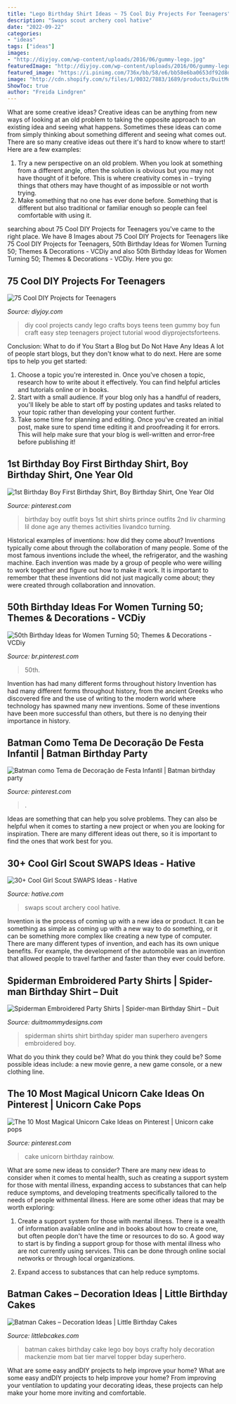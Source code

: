 ```yaml
---
title: "Lego Birthday Shirt Ideas ~ 75 Cool Diy Projects For Teenagers"
description: "Swaps scout archery cool hative"
date: "2022-09-22"
categories:
- "ideas"
tags: ["ideas"]
images:
- "http://diyjoy.com/wp-content/uploads/2016/06/gummy-lego.jpg"
featuredImage: "http://diyjoy.com/wp-content/uploads/2016/06/gummy-lego.jpg"
featured_image: "https://i.pinimg.com/736x/bb/58/e6/bb58e6ba0653df92d8d7dd159d6f0be4.jpg"
image: "http://cdn.shopify.com/s/files/1/0032/7883/1689/products/DuitMommyDesigns-596535344-1559498561_1200x1200.jpg?v=1577568789"
ShowToc: true
author: "Freida Lindgren"
---
```



What are some creative ideas?
Creative ideas can be anything from new ways of looking at an old problem to taking the opposite approach to an existing idea and seeing what happens. Sometimes these ideas can come from simply thinking about something different and seeing what comes out. There are so many creative ideas out there it's hard to know where to start! Here are a few examples: 
1. Try a new perspective on an old problem. When you look at something from a different angle, often the solution is obvious but you may not have thought of it before. This is where creativity comes in – trying things that others may have thought of as impossible or not worth trying. 
2. Make something that no one has ever done before. Something that is different but also traditional or familiar enough so people can feel comfortable with using it.

	

		
searching about 75 Cool DIY Projects for Teenagers you've came to the right place. We have 8 Images about 75 Cool DIY Projects for Teenagers like 75 Cool DIY Projects for Teenagers, 50th Birthday Ideas for Women Turning 50; Themes &amp; Decorations - VCDiy and also 50th Birthday Ideas for Women Turning 50; Themes &amp; Decorations - VCDiy. Here you go:
		
    
## 75 Cool DIY Projects For Teenagers

<img loading=lazy src="http://diyjoy.com/wp-content/uploads/2016/06/gummy-lego.jpg" onerror="this.onerror=null;this.src='https://tse4.mm.bing.net/th?id=OIP.-rLZM8P9eAMBMEj0GhtY1AHaOI&amp;pid=15.1';" alt="75 Cool DIY Projects for Teenagers">

_Source: diyjoy.com_

>diy cool projects candy lego crafts boys teens teen gummy boy fun craft easy step teenagers project tutorial wood diyprojectsforteens. 

	

Conclusion: What to do if You Start a Blog but Do Not Have Any Ideas
A lot of people start blogs, but they don't know what to do next. Here are some tips to help you get started: 
1) Choose a topic you're interested in. Once you've chosen a topic, research how to write about it effectively. You can find helpful articles and tutorials online or in books.
2) Start with a small audience. If your blog only has a handful of readers, you'll likely be able to start off by posting updates and tasks related to your topic rather than developing your content further. 
3) Take some time for planning and editing. Once you've created an initial post, make sure to spend time editing it and proofreading it for errors. This will help make sure that your blog is well-written and error-free before publishing it!

    
## 1st Birthday Boy First Birthday Shirt, Boy Birthday Shirt, One Year Old

<img loading=lazy src="https://i.pinimg.com/736x/cc/7b/86/cc7b86e3827318d100d2deeab89097a2--turning-one-boy-birthday.jpg" onerror="this.onerror=null;this.src='https://tse1.mm.bing.net/th?id=OIP.j9K9dlYeIudQZ6JXmHPxzAHaLa&amp;pid=15.1';" alt="1st Birthday Boy First Birthday Shirt, Boy Birthday Shirt, One Year Old">

_Source: pinterest.com_

>birthday boy outfit boys 1st shirt shirts prince outfits 2nd liv charming lil done age any themes activities livandco turning. 

	

Historical examples of inventions: how did they come about?
Inventions typically come about through the collaboration of many people. Some of the most famous inventions include the wheel, the refrigerator, and the washing machine. Each invention was made by a group of people who were willing to work together and figure out how to make it work. It is important to remember that these inventions did not just magically come about; they were created through collaboration and innovation.

    
## 50th Birthday Ideas For Women Turning 50; Themes &amp; Decorations - VCDiy

<img loading=lazy src="https://i.pinimg.com/736x/ae/11/07/ae110795bff8c6b1a6b3f56e7b55bc03.jpg" onerror="this.onerror=null;this.src='https://tse2.mm.bing.net/th?id=OIP.8lM22q1Pp3o6FtxyFONL7AHaLH&amp;pid=15.1';" alt="50th Birthday Ideas for Women Turning 50; Themes &amp; Decorations - VCDiy">

_Source: br.pinterest.com_

>50th. 

	

Invention has had many different forms throughout history
Invention has had many different forms throughout history, from the ancient Greeks who discovered fire and the use of writing to the modern world where technology has spawned many new inventions. Some of these inventions have been more successful than others, but there is no denying their importance in history.

    
## Batman Como Tema De Decoração De Festa Infantil | Batman Birthday Party

<img loading=lazy src="https://i.pinimg.com/736x/7b/bb/89/7bbb89567518132def119e658e7e857b.jpg" onerror="this.onerror=null;this.src='https://tse2.mm.bing.net/th?id=OIP.2zsiRCyKYK6Rz8RiSvt0cwHaIl&amp;pid=15.1';" alt="Batman como Tema de Decoração de Festa Infantil | Batman birthday party">

_Source: pinterest.com_

>. 

	

Ideas are something that can help you solve problems. They can also be helpful when it comes to starting a new project or when you are looking for inspiration. There are many different ideas out there, so it is important to find the ones that work best for you.

    
## 30+ Cool Girl Scout SWAPS Ideas - Hative

<img loading=lazy src="https://hative.com/wp-content/uploads/2014/03/girl-scout-swaps-ideas/7-archery-set-girl-scout-swaps.jpg" onerror="this.onerror=null;this.src='https://tse2.mm.bing.net/th?id=OIP.2liiZ2F1dJ8qdnWJQH0XkwHaJ4&amp;pid=15.1';" alt="30+ Cool Girl Scout SWAPS Ideas - Hative">

_Source: hative.com_

>swaps scout archery cool hative. 

	

Invention is the process of coming up with a new idea or product. It can be something as simple as coming up with a new way to do something, or it can be something more complex like creating a new type of computer. There are many different types of invention, and each has its own unique benefits. For example, the development of the automobile was an invention that allowed people to travel farther and faster than they ever could before.

    
## Spiderman Embroidered Party Shirts | Spider-man Birthday Shirt – Duit

<img loading=lazy src="http://cdn.shopify.com/s/files/1/0032/7883/1689/products/DuitMommyDesigns-596535344-1559498561_1200x1200.jpg?v=1577568789" onerror="this.onerror=null;this.src='https://tse3.mm.bing.net/th?id=OIP.0gKQ-rbAoBXcpqRnnGjg0QHaJ4&amp;pid=15.1';" alt="Spiderman Embroidered Party Shirts | Spider-man Birthday Shirt – Duit">

_Source: duitmommydesigns.com_

>spiderman shirts shirt birthday spider man superhero avengers embroidered boy. 

	

What do you think they could be?
What do you think they could be? Some possible ideas include: a new movie genre, a new game console, or a new clothing line.

    
## The 10 Most Magical Unicorn Cake Ideas On Pinterest | Unicorn Cake Pops

<img loading=lazy src="https://i.pinimg.com/736x/bb/58/e6/bb58e6ba0653df92d8d7dd159d6f0be4.jpg" onerror="this.onerror=null;this.src='https://tse2.mm.bing.net/th?id=OIP.lXHNxhxvWzyS9HQKUTuBkwHaK8&amp;pid=15.1';" alt="The 10 Most Magical Unicorn Cake Ideas on Pinterest | Unicorn cake pops">

_Source: pinterest.com_

>cake unicorn birthday rainbow. 

	

What are some new ideas to consider?
There are many new ideas to consider when it comes to mental health, such as creating a support system for those with mental illness, expanding access to substances that can help reduce symptoms, and developing treatments specifically tailored to the needs of people withmental illness. Here are some other ideas that may be worth exploring:
1. Create a support system for those with mental illness. There is a wealth of information available online and in books about how to create one, but often people don't have the time or resources to do so. A good way to start is by finding a support group for those with mental illness who are not currently using services. This can be done through online social networks or through local organizations.

2. Expand access to substances that can help reduce symptoms.

    
## Batman Cakes – Decoration Ideas | Little Birthday Cakes

<img loading=lazy src="https://www.littlebcakes.com/wp-content/uploads/2013/08/Batman-Birthday-Cakes-For-Kids.jpg" onerror="this.onerror=null;this.src='https://tse2.mm.bing.net/th?id=OIP.EQuIni8C07BM7bYHx01CPgDhEs&amp;pid=15.1';" alt="Batman Cakes – Decoration Ideas | Little Birthday Cakes">

_Source: littlebcakes.com_

>batman cakes birthday cake lego boy boys crafty holy decoration mackenzie mom bat tier marvel topper bday superhero. 

	

What are some easy andDIY projects to help improve your home?
What are some easy andDIY projects to help improve your home? From improving your ventilation to updating your decorating ideas, these projects can help make your home more inviting and comfortable.

